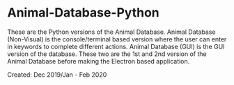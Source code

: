 # Animal-Database-Python
These are the Python versions of the Animal Database. Animal Database (Non-Visual) is the console/terminal based version where the user can enter in keywords to complete different actions. Animal Database (GUI) is the GUI version of the database. These two are the 1st and 2nd version of the Animal Database before making the Electron based application. 

Created: Dec 2019/Jan - Feb 2020
